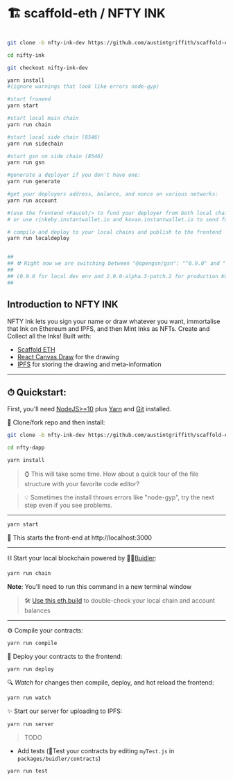 # 🏗 scaffold-eth / NFTY INK

```bash

git clone -b nfty-ink-dev https://github.com/austintgriffith/scaffold-eth.git nifty-ink

cd nifty-ink

git checkout nifty-ink-dev

yarn install
#(ignore warnings that look like errors node-gyp)

#start fronend
yarn start

#start local main chain
yarn run chain

#start local side chain (8546)
yarn run sidechain

#start gsn on side chain (8546)
yarn run gsn

#generate a deployer if you don't have one:
yarn run generate

#get your deployers address, balance, and nonce on various networks:
yarn run account

#(use the frontend <Faucet/> to fund your deployer from both local chains)
# or use rinkeby.instantwallet.io and kovan.instantwallet.io to send funds to the qr in yarn run account

# compile and deploy to your local chains and publish to the frontend
yarn run localdeploy


##
## ☢️ Right now we are switching between "@opengsn/gsn": "^0.9.0" and "@opengsn/gsn": "2.0.0-alpha.3-patch.2"
##
## (0.9.0 for local dev env and 2.0.0-alpha.3-patch.2 for production Kovan/xDAI)
##

```



## Introduction to NFTY INK

NFTY Ink lets you sign your name or draw whatever you want, immortalise that Ink on Ethereum and IPFS, and then Mint Inks as NFTs. Create and Collect all the Inks! Built with:
- [Scaffold ETH](https://github.com/austintgriffith/scaffold-eth)
- [React Canvas Draw](https://github.com/embiem/react-canvas-draw) for the drawing
- [IPFS](https://ipfs.io/) for storing the drawing and meta-information

---

## ⏱ Quickstart:

First, you'll need [NodeJS>=10](https://nodejs.org/en/download/) plus [Yarn](https://classic.yarnpkg.com/en/docs/install/) and [Git](https://git-scm.com/downloads) installed.

💾 Clone/fork repo and then install:

```bash
git clone -b nfty-ink-dev https://github.com/austintgriffith/scaffold-eth.git nfty-dapp

cd nfty-dapp

yarn install
```

> ⌚️ This will take some time. How about a quick tour of the file structure with your favorite code editor?

> 💡 Sometimes the install throws errors like "node-gyp", try the next step even if you see problems.

---

```bash
yarn start
```

📝 This starts the front-end at http://localhost:3000

---

⛓ Start your local blockchain powered by 👷‍♀️[Buidler](https://buidler.dev/tutorial/):

```bash
yarn run chain
```

**Note**: You'll need to run this command in a new terminal window

> 🛠 [Use this eth.build](https://eth.build/build#1a21b864c6bcdb901070b64965fae825cdfc11b1915d74f058f00b114a8c129a) to double-check your local chain and account balances

---

⚙️ Compile your contracts:

```bash
yarn run compile
```

🚢 Deploy your contracts to the frontend:

```bash
yarn run deploy
```

🔍 _Watch_ for changes then compile, deploy, and hot reload the frontend:

```bash
yarn run watch
```

✨ Start our server for uploading to IPFS:

```bash
yarn run server
```



> TODO
- Add tests (🔬Test your contracts by editing `myTest.js` in `packages/buidler/contracts`)
```bash
yarn run test
```
